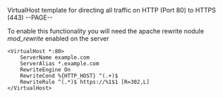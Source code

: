 VirtualHost template for directing all traffic on HTTP (Port 80) to HTTPS (443)
--PAGE--

To enable this functionality you will need the apache rewrite nodule *mod_rewrite* enabled on the server

    <VirtualHost *:80>
        ServerName example.com
        ServerAlias *.example.com
        RewriteEngine On
        RewriteCond %{HTTP_HOST} ^(.+)$
        RewriteRule ^(.*)$ https://%1$1 [R=302,L]
    </VirtualHost>
